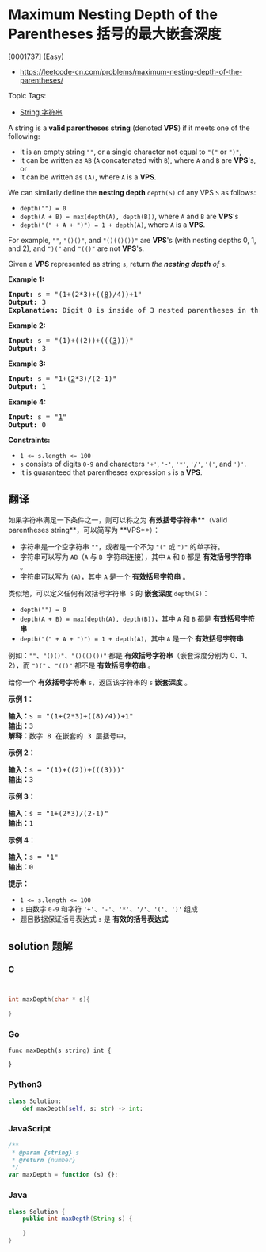 # Maximum Nesting Depth of the Parentheses 括号的最大嵌套深度

[0001737] (Easy)

- https://leetcode-cn.com/problems/maximum-nesting-depth-of-the-parentheses/

Topic Tags:

- [String 字符串](https://leetcode-cn.com/tag/string/)

A string is a **valid parentheses string** (denoted **VPS**) if it meets one of the following:

- It is an empty string `""`, or a single character not equal to `"("` or `")"`,
- It can be written as `AB` (`A` concatenated with `B`), where `A` and `B` are **VPS**'s, or
- It can be written as `(A)`, where `A` is a **VPS**.

We can similarly define the **nesting depth** `depth(S)` of any VPS `S` as follows:

- `depth("") = 0`
- `depth(A + B) = max(depth(A), depth(B))`, where `A` and `B` are **VPS**'s
- `depth("(" + A + ")") = 1 + depth(A)`, where `A` is a **VPS**.

For example, `""`, `"()()"`, and `"()(()())"` are **VPS**'s (with nesting depths 0, 1, and 2), and `")("` and `"(()"` are not **VPS**'s.

Given a **VPS** represented as string `s`, return _the **nesting depth** of_ `s`.

**Example 1:**

<pre><strong>Input:</strong> s = "(1+(2*3)+((<u>8</u>)/4))+1"
<strong>Output:</strong> 3
<strong>Explanation:</strong> Digit 8 is inside of 3 nested parentheses in the string.
</pre>

**Example 2:**

<pre><strong>Input:</strong> s = "(1)+((2))+(((<u>3</u>)))"
<strong>Output:</strong> 3
</pre>

**Example 3:**

<pre><strong>Input:</strong> s = "1+(<u>2</u>*3)/(2-1)"
<strong>Output:</strong> 1
</pre>

**Example 4:**

<pre><strong>Input:</strong> s = "<u>1</u>"
<strong>Output:</strong> 0
</pre>

**Constraints:**

- `1 <= s.length <= 100`
- `s` consists of digits `0-9` and characters `'+'`, `'-'`, `'*'`, `'/'`, `'('`, and `')'`.
- It is guaranteed that parentheses expression `s` is a **VPS**.

## 翻译

如果字符串满足一下条件之一，则可以称之为 **有效括号字符串\*\***（valid parentheses string**，可以简写为 **VPS\*\*）：

- 字符串是一个空字符串 `""`，或者是一个不为 `"("` 或 `")"` 的单字符。
- 字符串可以写为 `AB`（`A` 与 `B`  字符串连接），其中 `A` 和 `B` 都是 **有效括号字符串** 。
- 字符串可以写为 `(A)`，其中 `A` 是一个 **有效括号字符串** 。

类似地，可以定义任何有效括号字符串  `S` 的 **嵌套深度** `depth(S)`：

- `depth("") = 0`
- `depth(A + B) = max(depth(A), depth(B))`，其中 `A` 和 `B` 都是 **有效括号字符串**
- `depth("(" + A + ")") = 1 + depth(A)`，其中 `A` 是一个 **有效括号字符串**

例如：`""`、`"()()"`、`"()(()())"` 都是 **有效括号字符串**（嵌套深度分别为 0、1、2），而 `")("` 、`"(()"` 都不是 **有效括号字符串** 。

给你一个 **有效括号字符串** `s`，返回该字符串的 `s` **嵌套深度** 。

**示例 1：**

<pre><strong>输入：</strong>s = "(1+(2*3)+((8)/4))+1"
<strong>输出：</strong>3
<strong>解释：</strong>数字 8 在嵌套的 3 层括号中。
</pre>

**示例 2：**

<pre><strong>输入：</strong>s = "(1)+((2))+(((3)))"
<strong>输出：</strong>3
</pre>

**示例 3：**

<pre><strong>输入：</strong>s = "1+(2*3)/(2-1)"
<strong>输出：</strong>1
</pre>

**示例 4：**

<pre><strong>输入：</strong>s = "1"
<strong>输出：</strong>0
</pre>

**提示：**

- `1 <= s.length <= 100`
- `s` 由数字 `0-9` 和字符 `'+'`、`'-'`、`'*'`、`'/'`、`'('`、`')'` 组成
- 题目数据保证括号表达式 `s` 是 **有效的括号表达式**

## solution 题解

### C

```c


int maxDepth(char * s){

}
```

### Go

```golang
func maxDepth(s string) int {

}
```

### Python3

```python
class Solution:
    def maxDepth(self, s: str) -> int:
```

### JavaScript

```javascript
/**
 * @param {string} s
 * @return {number}
 */
var maxDepth = function (s) {};
```

### Java

```java
class Solution {
    public int maxDepth(String s) {

    }
}
```
